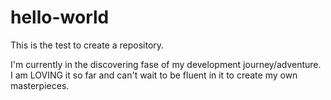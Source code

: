 # hello-world
This is the test to create a repository.

I'm currently in the discovering fase of my development journey/adventure.
I am LOVING it so far and can't wait to be fluent in it to create my own masterpieces.
